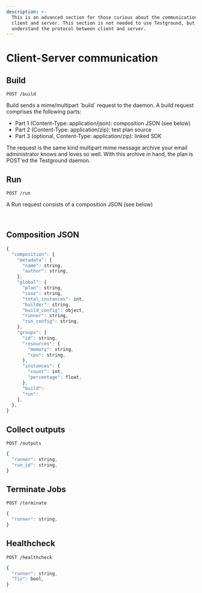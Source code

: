 ```yaml
---
description: >-
  This is an advanced section for those curious about the communication between
  client and server. This section is not needed to use Testground, but to
  understand the protocol between client and server.
---
```


# Client-Server communication

## Build <a id="build"></a>

`POST /build`

Build sends a mime/multipart \`build\` request to the daemon. A build request comprises the following parts:

* Part 1 \(Content-Type: application/json\): composition JSON \(see below\)
* Part 2 \(Content-Type: application/zip\): test plan source
* Part 3 \(optional, Content-Type: application/zip\): linked SDK

The request is the same kind multipart mime message archive your email administrator knows and loves so well. With this archive in hand, the plan is POST'ed the Testground daemon.

## Run <a id="run"></a>

`POST /run`

A Run request consists of a composition JSON \(see below\)

​

## Composition JSON <a id="composition-json"></a>

```javascript
{
  "composition": {
    "metadata": {
      "name": string,
      "author": string,
    },
    "global": {
      "plan": string,
      "case": string,
      "total_instances": int,
      "builder": string,
      "build_config": object,
      "runner": string,
      "run_config": string,
    },
    "groups": [
      "id": string,
      "resources": {
        "memory": string,
        "cpu": string,
      },
      "instances": {
        "count": int,
        "percentage": float,
      },
      "build":
      "run":
    ],
  },
}
```

## Collect outputs <a id="collect-outputs"></a>

`POST /outputs`

```javascript
{
  "runner": string,
  "run_id": string,
}
```

## Terminate Jobs <a id="terminate-jobs"></a>

`POST /terminate`

```javascript
{
  "runner": string,
}
```

## Healthcheck <a id="healthcheck"></a>

`POST /healthcheck`

```javascript
{
  "runner": string,
  "fix": bool,
}
```

